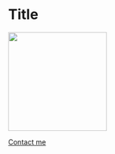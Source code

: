 <!DOCTYPE html>
<html lang="en-us">
<head>
  <meta charset="UTF-8">
  
</head>

<body>
  <h1>Title</h1>
  <img src="https://cdn2.vectorstock.com/i/1000x1000/23/81/default-avatar-profile-icon-vector-18942381.jpg" width=200>
  
  <a href="https://keiyaus.github.io/k.github.io/contact.html" target="_blank">Contact me</a>
   
</body>

</html>

